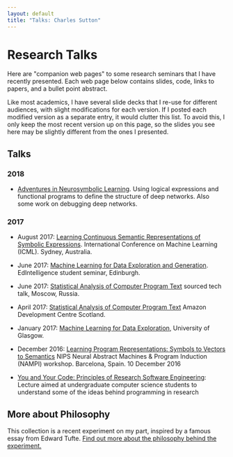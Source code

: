 ```yaml
---
layout: default
title: "Talks: Charles Sutton"
---
```


Research Talks
=====

Here are "companion web pages" to some research seminars that I have recently presented.
Each web page below contains slides, code, links to papers, and a bullet point abstract.

Like most academics, I have several slide decks that I re-use for different audiences,
with slight modifications for each version. If I posted each modified version
as a separate entry, it would clutter this list. To avoid this, I only keep
the most recent version up on this page, so the slides you see here may
be slightly different from the ones I presented.


<!-- ## Upcoming Talks -->

## Talks

### 2018

* [Adventures in Neurosymbolic Learning](adventures-neurosymbolic-2018/).
Using logical expressions and functional programs
to define the structure of deep networks.
Also some work on debugging deep networks.

### 2017

* August 2017: [Learning Continuous Semantic Representations of Symbolic Expressions](icml2017/). International Conference on Machine Learning (ICML). Sydney, Australia.

* June 2017: [Machine Learning for Data Exploration and Generation](ml-exploration-generation/). EdIntelligence student
seminar, Edinburgh.

* June 2017: [Statistical Analysis of Computer Program Text](statistical-nlp-swe/)
  sourced tech talk, Moscow, Russia.

* April 2017: [Statistical Analysis of Computer Program Text](statistical-nlp-swe/)
  Amazon Development Centre Scotland.

* January 2017: [Machine Learning for Data Exploration](glasgow2017/), University of Glasgow.

* December 2016: [Learning Program Representations: Symbols to Vectors to Semantics](nampi2016-talk-sutton/)
NIPS Neural Abstract Machines & Program Induction (NAMPI) workshop. Barcelona, Spain.
10 December 2016

* [You and Your Code: Principles of Research Software Engineering](principles-rse): Lecture aimed at undergraduate computer science
students to understand some of the ideas behind programming in research

## More about Philosophy

This collection is a recent experiment on my part, inspired by a famous essay
from Edward Tufte. [Find out more about the philosophy behind the experiment.](http://www.theexclusive.org/2016/12/on-creating-companion-web-site-for-talks.html)
